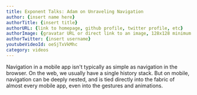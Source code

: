 ```yaml
---
title: Exponent Talks: Adam on Unraveling Navigation
author: {insert name here}
authorTitle: {insert title}
authorURL: {link to homepage, github profile, twitter profile, etc}
authorImage: {gravatar URL or direct link to an image, 128x128 minimum size}
authorTwitter: {insert username}
youtubeVideoId: oeSjTxVkMhc
category: videos
---
```


Navigation in a mobile app isn't typically as simple as navigation in the browser. On the web, we usually have a single history stack. But on mobile, navigation can be deeply nested, and is tied directly into the fabric of almost every mobile app, even into the gestures and animations.
